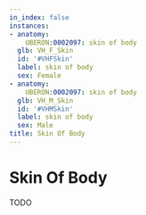 ```yaml
---
in_index: false
instances:
- anatomy:
    UBERON:0002097: skin of body
  glb: VH_F_Skin
  id: '#VHFSkin'
  label: skin of body
  sex: Female
- anatomy:
    UBERON:0002097: skin of body
  glb: VH_M_Skin
  id: '#VHMSkin'
  label: skin of body
  sex: Male
title: Skin Of Body
---
```


# Skin Of Body

TODO